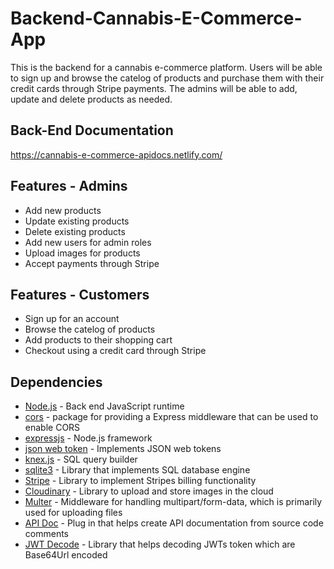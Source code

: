 # Backend-Cannabis-E-Commerce-App

This is the backend for a cannabis e-commerce platform. Users will be able to sign up and browse the catelog of products and purchase them with their credit cards through Stripe payments. The admins will be able to add, update and delete products as needed. 

## Back-End Documentation 

https://cannabis-e-commerce-apidocs.netlify.com/

## Features - Admins

- Add new products
- Update existing products
- Delete existing products
- Add new users for admin roles
- Upload images for products
- Accept payments through Stripe

## Features - Customers

- Sign up for an account
- Browse the catelog of products
- Add products to their shopping cart
- Checkout using a credit card through Stripe

## Dependencies

- [Node.js](https://nodejs.org/) - Back end JavaScript runtime
- [cors](https://www.npmjs.com/package/cors) - package for providing a Express middleware that can be used to enable CORS
- [expressjs](https://expressjs.com/) - Node.js framework
- [json web token](https://www.npmjs.com/package/jsonwebtoken) - Implements JSON web tokens
- [knex.js](https://knexjs.org/) - SQL query builder
- [sqlite3](https://www.sqlite.org/index.html) - Library that implements SQL database engine
- [Stripe](https://stripe.com/docs) - Library to implement Stripes billing functionality
- [Cloudinary](https://www.npmjs.com/package/cloudinary) - Library to upload and store images in the cloud
- [Multer](https://www.npmjs.com/package/multer) - Middleware for handling multipart/form-data, which is primarily used for uploading files
- [API Doc](https://www.npmjs.com/package/apidoc) - Plug in that helps create API documentation from source code comments
- [JWT Decode](https://www.npmjs.com/package/jwt-decode) - Library that helps decoding JWTs token which are Base64Url encoded
